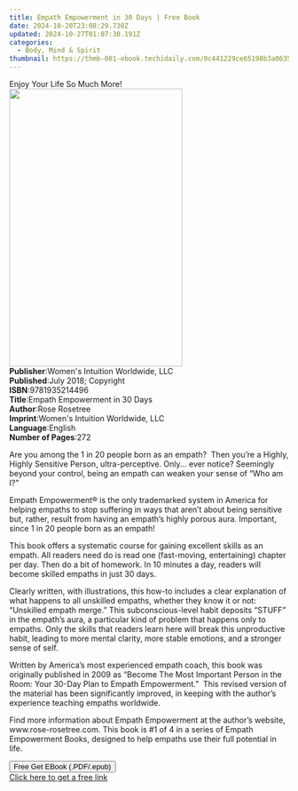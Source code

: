 ```yaml
---
title: Empath Empowerment in 30 Days | Free Book
date: 2024-10-20T23:08:29.730Z
updated: 2024-10-27T01:07:30.191Z
categories:
  - Body, Mind & Spirit
thumbnail: https://thmb-001-ebook.techidaily.com/0c441229ce65198b3a0635072196ee305fa8a9838f9612bf531dd037dc1ca1c1.jpg
---
```

<main id="book-container">
  <div class="flex flex-col">
    <div class="book-brief flex-1 py-6 px-4 sm:p-6 md:py-10 md:px-8">
      <!-- brief-->
      <div class="book-brief-main">Enjoy Your Life So Much More!</div>
    </div>
    <div
      class="book-meta-info flex-1 grid gap-4 col-start-1 col-end-3 row-start-1 sm:mb-6 sm:grid-cols-4 lg:gap-6 lg:col-start-2 lg:row-end-6 lg:row-span-6 lg:mb-0"
    >
      <div
        class="book-meta-info-left place-content-center mt-4 p-4 text-sm leading-6 col-start-2 col-span-2 dark:text-slate-400"
      >
        <img
          class="w-full h-500 object-cover rounded-lg sm:h-255 sm:col-span-2 lg:col-span-full"
          src="https://img-001-ebook.techidaily.com/2f017dd17a3d56a65f520194689d6e0506de01b15ae54386f6828b118a29276e.jpg"
          alt=""
          width="312"
          height="500"
        />
      </div>
      <div
        class="book-meta-info-right mt-2 col-start-1 row-start-2 col-span-3 self-center"
      >
        <!-- meta data  -->
        <div class="flex flex-col px-4 md:px-8">
          <div class="flex-1">
            <strong>Publisher</strong>:<span class="px-2"
              >Women&#39;s Intuition Worldwide, LLC</span
            >
          </div>
          <div class="flex-1">
            <strong>Published</strong>:<span class="px-2"
              >July 2018; Copyright</span
            >
          </div>
          <div class="flex-1">
            <strong>ISBN</strong>:<span class="px-2">9781935214496</span>
          </div>
          <div class="flex-1">
            <strong>Title</strong>:<span class="px-2"
              >Empath Empowerment in 30 Days</span
            >
          </div>
          <div class="flex-1">
            <strong>Author</strong>:<span class="px-2">Rose Rosetree</span>
          </div>
          <div class="flex-1">
            <strong>Imprint</strong>:<span class="px-2"
              >Women&#39;s Intuition Worldwide, LLC</span
            >
          </div>
          <div class="flex-1">
            <strong>Language</strong>:<span class="px-2">English</span>
          </div>
          <div class="flex-1">
            <strong>Number of Pages</strong>:<span class="px-2">272</span>
          </div>
        </div>
      </div>
    </div>
    <div class="book-description flex-1 py-6 px-4 sm:p-6 md:py-10 md:px-8">
      <div class="book-description-main">
        <div accordion-content="" id="description">
          <p>
            Are you among the 1 in 20 people born as an empath? &nbsp;Then
            you’re a Highly, Highly Sensitive Person, ultra-perceptive. Only...
            ever notice? Seemingly beyond your control, being an empath can
            weaken your sense of “Who am I?”
          </p>
          <p>
            Empath Empowerment® is the only trademarked system in America for
            helping empaths to stop suffering in ways that aren’t about being
            sensitive but, rather, result from having an empath’s highly porous
            aura. Important, since 1 in 20 people born as an empath!
          </p>
          <p>
            This book offers a systematic course for gaining excellent skills as
            an empath. All readers need do is read one (fast-moving,
            entertaining) chapter per day. Then do a bit of homework. In 10
            minutes a day, readers will become skilled empaths in just 30 days.
          </p>
          <p>
            Clearly written, with illustrations, this how-to includes a clear
            explanation of what happens to all unskilled empaths, whether they
            know it or not: “Unskilled empath merge.” This subconscious-level
            habit deposits “STUFF” in the empath’s aura, a particular kind of
            problem that happens only to empaths. Only the skills that readers
            learn here will break this unproductive habit, leading to more
            mental clarity, more stable emotions, and a stronger sense of self.
          </p>
          <p>
            Written by America’s most experienced empath coach, this book was
            originally published in 2009 as “Become The Most Important Person in
            the Room: Your 30-Day Plan to Empath Empowerment.”&nbsp; This
            revised version of the material has been significantly improved, in
            keeping with the author’s experience teaching empaths worldwide.
          </p>
          <p>
            Find more information about Empath Empowerment at the author’s
            website, www.rose-rosetree.com. This book is #1 of 4 in a series of
            Empath Empowerment Books, designed to help empaths use their full
            potential in life.
          </p>
        </div>
        <div class="accordion-fader"></div>
      </div>
    </div>
    <div class="book-excerpts flex-1 py-6 px-4 sm:p-6 md:py-10 md:px-8"></div>
    <div
      class="book-about-author flex-1 py-6 px-4 sm:p-6 md:py-10 md:px-8"
    ></div>
    <div class="book-free-get flex-1 py-6 px-4 sm:p-6 md:py-10 md:px-8">
      <button
        id="btn-free-get"
        class="bg-blue-500 hover:bg-blue-700 text-white font-bold py-2 px-4 rounded"
      >
        Free Get EBook (.PDF/.epub)
      </button>
      <div id="countdown-display" class="px-2 text-lg mt-2"></div>
      <a
        id="free-link"
        class="hidden bg-blue-500 hover:bg-blue-700 text-white font-bold py-2 px-4 rounded"
        href="https://www.ebooks.com/en-us/book/209863264/empath-empowerment-in-30-days/rose-rosetree/"
        target="_blank"
        >Click here to get a free link</a
      >
    </div>
    <script>
      let countdownTime = 0;
      let countdownInterval = null;
      document
        .getElementById('btn-free-get')
        .addEventListener('click', startCountdown);
      function startCountdown() {
        countdownTime = new Date().getTime() + 60000 * 3;
        countdownInterval = setInterval(updateCountdown, 1000);
        document.getElementById('btn-free-get').disabled = true;
        document
          .getElementById('btn-free-get')
          .classList.add('bg-gray-500', 'cursor-not-allowed');
      }
      function updateCountdown() {
        let currentTime = new Date().getTime();
        let timeLeft = countdownTime - currentTime;
        let secondsLeft = Math.floor(timeLeft / 1000);
        document.getElementById('countdown-display').innerHTML =
          `Remaining time: ${secondsLeft} seconds.`;
        if (secondsLeft <= 0) {
          clearInterval(countdownInterval);
          document.getElementById('btn-free-get').classList.add('hidden');
          document.getElementById('free-link').classList.remove('hidden');
          document.getElementById('countdown-display').innerHTML = '';
        }
      }
    </script>
  </div>
</main>

<ins class="adsbygoogle"
      style="display:block"
      data-ad-client="ca-pub-7571918770474297"
      data-ad-slot="8358498916"
      data-ad-format="auto"
      data-full-width-responsive="true"></ins>
    
